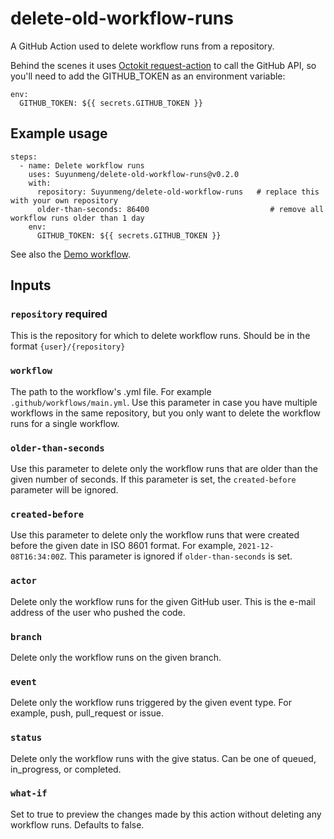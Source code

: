 # delete-old-workflow-runs
A GitHub Action used to delete workflow runs from a repository.

Behind the scenes it uses [Octokit request-action](https://github.com/octokit/request-action) to call the GitHub API, so you'll need to add the GITHUB_TOKEN as an environment variable:
```
env:
  GITHUB_TOKEN: ${{ secrets.GITHUB_TOKEN }}
```

## Example usage
```
steps:
  - name: Delete workflow runs
    uses: Suyunmeng/delete-old-workflow-runs@v0.2.0
    with:
      repository: Suyunmeng/delete-old-workflow-runs   # replace this with your own repository
      older-than-seconds: 86400                           # remove all workflow runs older than 1 day
    env:
      GITHUB_TOKEN: ${{ secrets.GITHUB_TOKEN }}
```

See also the [Demo workflow](.github/workflows/main.yml).

## Inputs

### `repository` **required**
This is the repository for which to delete workflow runs. Should be in the format `{user}/{repository}`

### `workflow`
The path to the workflow's .yml file. For example `.github/workflows/main.yml`. Use this parameter in case you have multiple workflows in the same repository, but you only want to delete the workflow runs for a single workflow.

### `older-than-seconds`
Use this parameter to delete only the workflow runs that are older than the given number of seconds. If this parameter is set, the `created-before` parameter will be ignored.

### `created-before`
Use this parameter to delete only the workflow runs that were created before the given date in ISO 8601 format. For example, `2021-12-08T16:34:00Z`. This parameter is ignored if `older-than-seconds` is set.

### `actor`
Delete only the workflow runs for the given GitHub user. This is the e-mail address of the user who pushed the code.

### `branch`
Delete only the workflow runs on the given branch.

### `event`
Delete only the workflow runs triggered by the given event type. For example, push, pull_request or issue.

### `status`
Delete only the workflow runs with the give status. Can be one of queued, in_progress, or completed.

### `what-if`
Set to true to preview the changes made by this action without deleting any workflow runs. Defaults to false.
